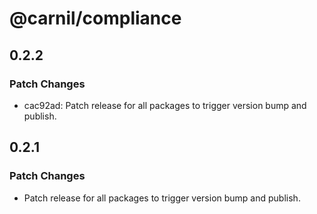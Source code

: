 # @carnil/compliance

## 0.2.2

### Patch Changes

- cac92ad: Patch release for all packages to trigger version bump and publish.

## 0.2.1

### Patch Changes

- Patch release for all packages to trigger version bump and publish.
